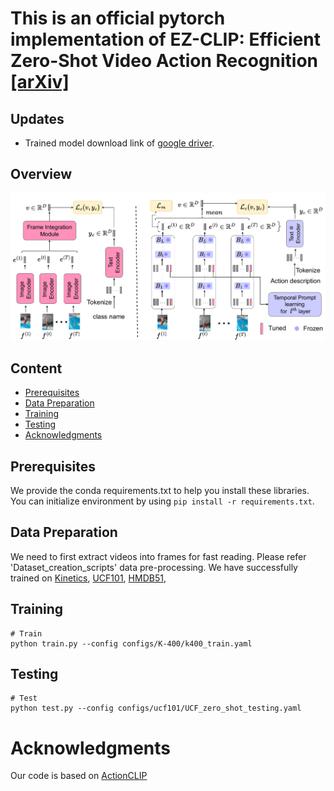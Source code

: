 # This is an official pytorch implementation of EZ-CLIP: Efficient Zero-Shot Video Action Recognition [[arXiv]](https://arxiv.org/abs/2312.08010)

## Updates
 - Trained model download link of [google driver](https://drive.google.com/drive/folders/1OPt5cXSx-1u_hRXSpst94gMJ5P-c7uBS?usp=sharing).


## Overview

![EZ-CLIP](EZ-CLIP.png)


## Content 
- [Prerequisites](#prerequisites)
- [Data Preparation](#data-preparation)
- [Training](#training)
- [Testing](#testing)
- [Acknowledgments](#Acknowledgments)

## Prerequisites

We provide the conda requirements.txt to help you install these libraries. You can initialize environment by using `pip install -r requirements.txt`.

## Data Preparation
We need to first extract videos into frames for fast reading. Please refer 'Dataset_creation_scripts' data pre-processing.
We have successfully trained on [Kinetics](https://deepmind.com/research/open-source/open-source-datasets/kinetics/), [UCF101](http://crcv.ucf.edu/data/UCF101.php), [HMDB51](http://serre-lab.clps.brown.edu/resource/hmdb-a-large-human-motion-database/),

## Training
```
# Train
python train.py --config configs/K-400/k400_train.yaml

```

## Testing
```
# Test 
python test.py --config configs/ucf101/UCF_zero_shot_testing.yaml

```



# Acknowledgments
Our code is based on [ActionCLIP](https://github.com/sallymmx/ActionCLIP?tab=readme-ov-file) 

